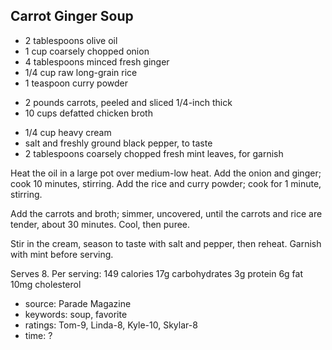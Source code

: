 Carrot Ginger Soup
------------------

- 2 tablespoons olive oil
- 1 cup coarsely chopped onion
- 4 tablespoons minced fresh ginger
- 1/4 cup raw long-grain rice
- 1 teaspoon curry powder
<!-- -->
- 2 pounds carrots, peeled and sliced 1/4-inch thick
- 10 cups defatted chicken broth
<!-- -->
- 1/4 cup heavy cream
- salt and freshly ground black pepper, to taste
- 2 tablespoons coarsely chopped fresh mint leaves, for garnish

Heat the oil in a large pot over medium-low heat.  Add the onion and
ginger; cook 10 minutes, stirring.  Add the rice and curry powder;
cook for 1 minute, stirring.

Add the carrots and broth; simmer, uncovered, until the carrots and
rice are tender, about 30 minutes.  Cool, then puree.

Stir in the cream, season to taste with salt and pepper, then reheat.
Garnish with mint before serving.

Serves 8.
Per serving:
  149 calories
  17g carbohydrates
  3g protein
  6g fat
  10mg cholesterol

- source: Parade Magazine
- keywords: soup, favorite
- ratings: Tom-9, Linda-8, Kyle-10, Skylar-8
- time: ?
